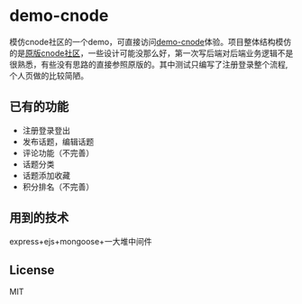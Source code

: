 # demo-cnode
模仿cnode社区的一个demo，可直接访问[demo-cnode](http://cnode.cyrilszq.cn/)体验。项目整体结构模仿的是[原版cnode社区](https://github.com/cnodejs/nodeclub/)，一些设计可能没那么好，第一次写后端对后端业务逻辑不是很熟悉，有些没有思路的直接参照原版的。其中测试只编写了注册登录整个流程,个人页做的比较简陋。

## 已有的功能
- 注册登录登出
- 发布话题，编辑话题
- 评论功能（不完善）
- 话题分类
- 话题添加收藏
- 积分排名（不完善）

## 用到的技术
express+ejs+mongoose+一大堆中间件

## License
MIT



